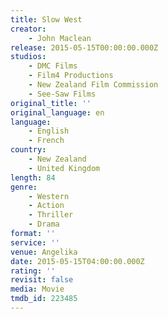 ```yaml
---
title: Slow West
creator:
    - John Maclean
release: 2015-05-15T00:00:00.000Z
studios:
    - DMC Films
    - Film4 Productions
    - New Zealand Film Commission
    - See-Saw Films
original_title: ''
original_language: en
language:
    - English
    - French
country:
    - New Zealand
    - United Kingdom
length: 84
genre:
    - Western
    - Action
    - Thriller
    - Drama
format: ''
service: ''
venue: Angelika
date: 2015-05-15T04:00:00.000Z
rating: ''
revisit: false
media: Movie
tmdb_id: 223485
---
```



